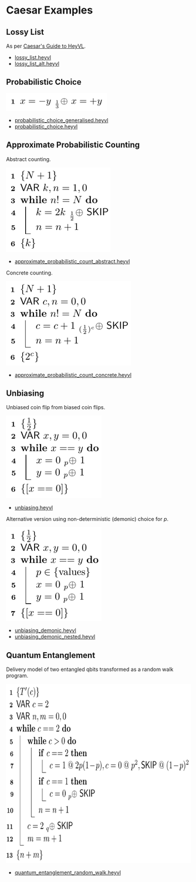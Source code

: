 # Caesar Examples

## Lossy List

As per [Caesar's Guide to HeyVL](https://www.caesarverifier.org/docs/getting-started/heyvl-guide\#full-example).

- [lossy_list.heyvl](/examples/lossy_list.heyvl)
- [lossy_list_alt.heyvl](/examples/lossy_list_alt.heyvl)

## Probabilistic Choice

<img width="275" height="48" alt="Probabilistic Choice" src="/images/probabilistic_choice.png" />

- [probabilistic_choice_generalised.heyvl](/examples/probabilistic_choice_generalised.heyvl)
- [probabilistic_choice.heyvl](/examples/probabilistic_choice.heyvl)

## Approximate Probabilistic Counting

Abstract counting.

<img width="285" height="230" alt="Abstract Approximate Probabilistic Counting" src="/images/approximate_probabilistic_count_abstract.png" />

- [approximate_probabilistic_count_abstract.heyvl](/examples/approximate_probabilistic_count_abstract.heyvl)

Concrete counting.

<img width="340" height="230" alt="Concrete Approximate Probabilistic Counting" src="/images/approximate_probabilistic_count_concrete.png" />

- [approximate_probabilistic_count_concrete.heyvl](/examples/approximate_probabilistic_count_concrete.heyvl)

## Unbiasing

Unbiased coin flip from biased coin flips.

<img width="260" height="225" alt="Unbiasing" src="/images/unbiasing.png" />

- [unbiasing.heyvl](/examples/unbiasing.heyvl)

Alternative version using non-deterministic (demonic) choice for $p$.

<img width="260" height="255" alt="Demonic Unbiasing" src="/images/unbiasing_demonic.png" />

- [unbiasing_demonic.heyvl](/examples/unbiasing_demonic.heyvl)
- [unbiasing_demonic_nested.heyvl](/examples/unbiasing_demonic_nested.heyvl)

## Quantum Entanglement

Delivery model of two entangled qbits transformed as a random walk program.

<img width="710" height="488" alt="Quantum Entanglement" src="/images/quantum_entanglement_random_walk.png" />

- [quantum_entanglement_random_walk.heyvl](/examples/quantum_entanglement_random_walk.heyvl)
